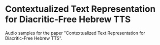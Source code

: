 # Contextualized Text Representation for Diacritic-Free Hebrew TTS
Audio samples for the paper "Contextualized Text Representation for Diacritic-Free Hebrew TTS".

